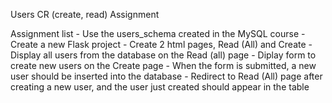Users CR (create, read) Assignment

Assignment list
    - Use the users_schema created in the MySQL course
    - Create a new Flask project
    - Create 2 html pages, Read (All) and Create
    - Display all users from the database on the Read (all)
        page
    - Diplay form to create new users on the Create page
    - When the form is submitted, a new user should be 
        inserted into the database
    - Redirect to Read (All) page after creating a new user,
        and the user just created should appear in the table
